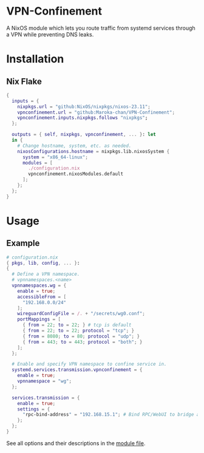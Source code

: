 # VPN-Confinement
A NixOS module which lets you route traffic from systemd services through a VPN while preventing DNS leaks.

# Installation

## Nix Flake

```nix
{
  inputs = {
    nixpkgs.url = "github:NixOS/nixpkgs/nixos-23.11";
    vpnconfinement.url = "github:Maroka-chan/VPN-Confinement";
    vpnconfinement.inputs.nixpkgs.follows "nixpkgs";
  };

  outputs = { self, nixpkgs, vpnconfinement, ... }: let
  in {
    # Change hostname, system, etc. as needed.
    nixosConfigurations.hostname = nixpkgs.lib.nixosSystem {
      system = "x86_64-linux";
      modules = [
        ./configuration.nix
        vpnconfinement.nixosModules.default
      ];
    };
  };
}

```

# Usage

## Example

```nix
# configuration.nix
{ pkgs, lib, config, ... }:
{
  # Define a VPN namespace.
  # vpnnamespaces.<name>
  vpnnamespaces.wg = {
    enable = true;
    accessibleFrom = [
      "192.168.0.0/24"
    ];
    wireguardConfigFile = /. + "/secrets/wg0.conf";
    portMappings = [
      { from = 22; to = 22; } # tcp is default
      { from = 22; to = 22; protocol = "tcp"; }
      { from = 8080; to = 80; protocol = "udp"; }
      { from = 443; to = 443; protocol = "both"; }
    ];
  };

  # Enable and specify VPN namespace to confine service in.
  systemd.services.transmission.vpnconfinement = {
    enable = true;
    vpnnamespace = "wg";
  };

  services.transmission = {
    enable = true;
    settings = {
      "rpc-bind-address" = "192.168.15.1"; # Bind RPC/WebUI to bridge address
    };
  };
}
```

See all options and their descriptions in the [module file](https://github.com/Maroka-chan/VPN-Confinement/blob/a62ed5b97b1556c8c1eb2bc38bf384caab7234fc/modules/vpnnetns.nix#L88).
